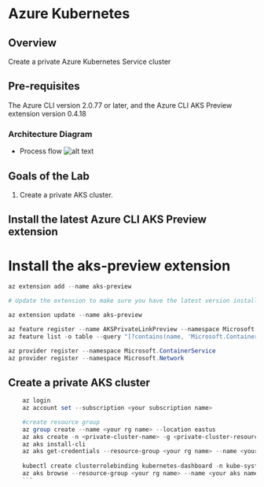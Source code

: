 # Azure Kubernetes 
## Overview

Create a private Azure Kubernetes Service cluster

## Pre-requisites 
The Azure CLI version 2.0.77 or later, and the Azure CLI AKS Preview extension version 0.4.18

### Architecture Diagram
* Process flow ![alt text](https://github.com/preddy727/AzureTerraformTemplates/blob/master/Images/architecture.png)

## Goals of the Lab
1. Create a private AKS cluster.   

## Install the latest Azure CLI AKS Preview extension

# Install the aks-preview extension
```powershell
az extension add --name aks-preview

# Update the extension to make sure you have the latest version installed

az extension update --name aks-preview

az feature register --name AKSPrivateLinkPreview --namespace Microsoft.ContainerService
az feature list -o table --query "[?contains(name, 'Microsoft.ContainerService/AKSPrivateLinkPreview')].{Name:name,State:properties.state}"

az provider register --namespace Microsoft.ContainerService
az provider register --namespace Microsoft.Network
```


## Create a private AKS cluster
```powershell
    az login
    az account set --subscription <your subscription name>

    #create resource group
    az group create --name <your rg name> --location eastus
    az aks create -n <private-cluster-name> -g <private-cluster-resource-group> --load-balancer-sku standard --enable-private-cluster
    az aks install-cli
    az aks get-credentials --resource-group <your rg name> --name <your aks name>
     
    kubectl create clusterrolebinding kubernetes-dashboard -n kube-system --clusterrole=cluster-admin --serviceaccount=kube-system:kubernetes-dashboard
    az aks browse --resource-group <your rg name> --name <your aks name>
    ```
   
